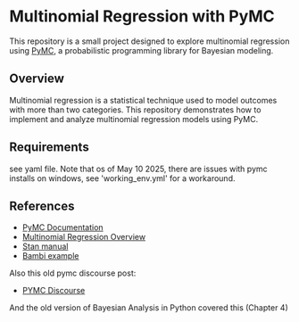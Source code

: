 # Multinomial Regression with PyMC

This repository is a small project designed to explore multinomial regression using [PyMC](https://www.pymc.io/), a probabilistic programming library for Bayesian modeling.

## Overview

Multinomial regression is a statistical technique used to model outcomes with more than two categories. This repository demonstrates how to implement and analyze multinomial regression models using PyMC.
 

## Requirements

see yaml file. Note that os of May 10 2025, there are issues with pymc installs on windows, see 'working_env.yml' for a workaround.

## References

- [PyMC Documentation](https://www.pymc.io/projects/docs/en/stable/)
- [Multinomial Regression Overview](https://en.wikipedia.org/wiki/Multinomial_logistic_regression)
- [Stan manual](https://mc-stan.org/docs/stan-users-guide/regression.html#multi-logit.section)
- [Bambi example](https://bambinos.github.io/bambi/notebooks/categorical_regression.html)

Also this old pymc discourse post:
- [PYMC Discourse](https://discourse.pymc.io/t/multivariate-multinomial-logistic-regression/5242)

And the old version of Bayesian Analysis in Python covered this (Chapter 4)